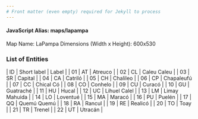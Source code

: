 ```yaml
---
# Front matter (even empty) required for Jekyll to process
---
```


#### JavaScript Alias: maps/lapampa

Map Name: LaPampa
Dimensions (Width x Height): 600x530

### List of Entities

| ID  | Short label | Label          |
| 01  | AT          | Atreuco        |
| 02  | CL          | Caleu Caleu    |
| 03  | SR          | Capital        |
| 04  | CA          | Catriló        |
| 05  | CH          | Chalileo       |
| 06  | CP          | Chapaleufú     |
| 07  | CC          | Chical Có      |
| 08  | CO          | Conhelo        |
| 09  | CU          | Curacó         |
| 10  | GU          | Guatraché      |
| 11  | HU          | Hucal          |
| 12  | UC          | Lihuel Calel   |
| 13  | LM          | Limay Mahuida  |
| 14  | LO          | Loventué       |
| 15  | MA          | Maracó         |
| 16  | PU          | Puelén         |
| 17  | QQ          | Quemú Quemú    |
| 18  | RA          | Rancul         |
| 19  | RE          | Realicó        |
| 20  | TO          | Toay           |
| 21  | TR          | Trenel         |
| 22  | UT          | Utracán        |
